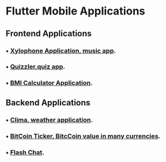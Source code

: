 # Flutter Mobile Applications

## Frontend Applications
### • [Xylophone Application, music app](https://github.com/Mo-Foula/Xylophone-Flutter).
### • [Quizzler,quiz app](https://github.com/Mo-Foula/Quizzler-Flutter).

### • [BMI Calculator Application](https://github.com/Mo-Foula/BMI-Calculator-Flutter).


## Backend Applications
### • [Clima, weather application](https://github.com/Mo-Foula/Clima-Flutter).
### • [BitCoin Ticker, BitcCoin value in many currencies](https://github.com/Mo-Foula/BitCoin-Ticker-Flutter).
### • [Flash Chat](https://github.com/Mo-Foula/Flash-Chat-Flutter).
